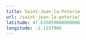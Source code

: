 ```yaml
---
title: Saint-Jean-la-Poterie
url: /saint-jean-la-poterie/
latitude: 47.635859800000006
longitude: -2.1237906
---
```

